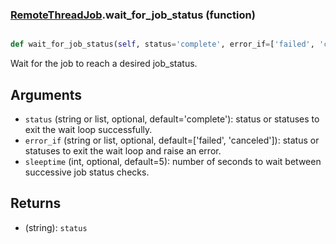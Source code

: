 ### [RemoteThreadJob](RemoteThreadJob.md).wait_for_job_status (function)


```py

def wait_for_job_status(self, status='complete', error_if=['failed', 'canceled'], sleeptime=5)

```



Wait for the job to reach a desired job_status.

Arguments
-----------
* `status` (string or list, optional, default='complete'): status
    or statuses to exit the wait loop successfully.
* `error_if` (string or list, optional, default=['failed', 'canceled']): status or
    statuses to exit the wait loop and raise an error.
* `sleeptime` (int, optional, default=5): number of seconds to wait
    between successive job status checks.

Returns
----------
* (string): `status`

